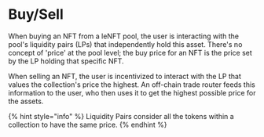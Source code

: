 # Buy/Sell

When buying an NFT from a leNFT pool, the user is interacting with the pool's liquidity pairs (LPs) that independently hold this asset. There's no concept of 'price' at the pool level; the buy price for an NFT is the price set by the LP holding that specific NFT.

When selling an NFT, the user is incentivized to interact with the LP that values the collection's price the highest. An off-chain trade router feeds this information to the user, who then uses it to get the highest possible price for the assets.

{% hint style="info" %}
Liquidity Pairs consider all the tokens within a collection to have the same price.
{% endhint %}
